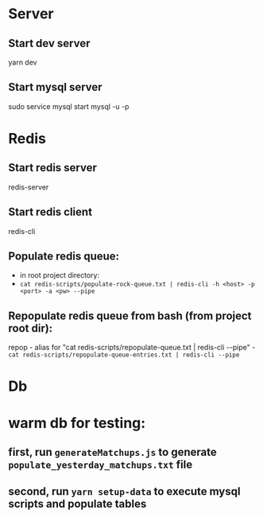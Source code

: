 # Server

## Start dev server
yarn dev

## Start mysql server
sudo service mysql start
mysql -u <username> -p


# Redis

## Start redis server
redis-server

## Start redis client
redis-cli

## Populate redis queue:
- in root project directory:
- `cat redis-scripts/populate-rock-queue.txt | redis-cli -h <host> -p <port> -a <pw> --pipe`

## Repopulate redis queue from bash (from project root dir):
repop
    - alias for "cat redis-scripts/repopulate-queue.txt | redis-cli --pipe"
    - `cat redis-scripts/repopulate-queue-entries.txt | redis-cli --pipe`

# Db

# warm db for testing:
## first, run `generateMatchups.js` to generate `populate_yesterday_matchups.txt` file
## second, run `yarn setup-data` to execute mysql scripts and populate tables